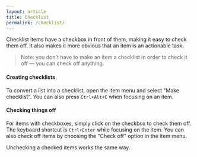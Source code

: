 ```yaml
---
layout: article
title: Checklist
permalink: /checklist/
---
```


Checklist items have a checkbox in front of them, making it easy to check them off. It also makes it more obvious that an item is an actionable task.

> Note: you don't have to make an item a checklist in order to check it off — you can check off anything.

#### Creating checklists

To convert a list into a checklist, open the item menu and select "Make checklist". You can also press `Ctrl+Alt+C` when focusing on an item.

#### Checking things off

For items with checkboxes, simply click on the checkbox to check them off. The keyboard shortcut is `Ctrl+Enter` while focusing on the item. You can also check off items by choosing the "Check off" option in the item menu.

Unchecking a checked items works the same way.
